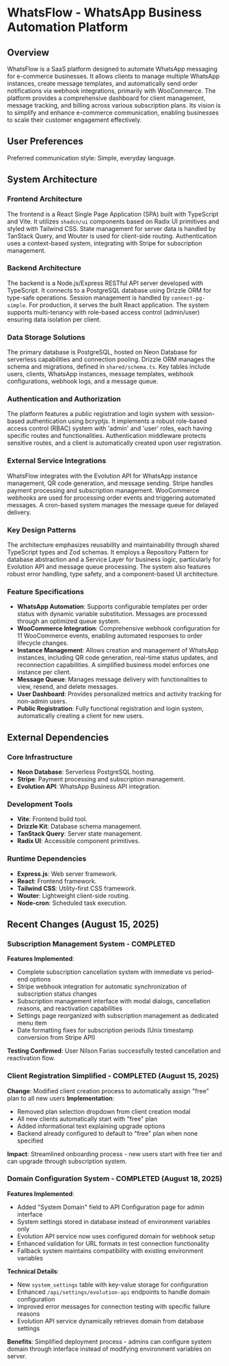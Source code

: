 # WhatsFlow - WhatsApp Business Automation Platform

## Overview
WhatsFlow is a SaaS platform designed to automate WhatsApp messaging for e-commerce businesses. It allows clients to manage multiple WhatsApp instances, create message templates, and automatically send order notifications via webhook integrations, primarily with WooCommerce. The platform provides a comprehensive dashboard for client management, message tracking, and billing across various subscription plans. Its vision is to simplify and enhance e-commerce communication, enabling businesses to scale their customer engagement effectively.

## User Preferences
Preferred communication style: Simple, everyday language.

## System Architecture

### Frontend Architecture
The frontend is a React Single Page Application (SPA) built with TypeScript and Vite. It utilizes `shadcn/ui` components based on Radix UI primitives and styled with Tailwind CSS. State management for server data is handled by TanStack Query, and Wouter is used for client-side routing. Authentication uses a context-based system, integrating with Stripe for subscription management.

### Backend Architecture
The backend is a Node.js/Express RESTful API server developed with TypeScript. It connects to a PostgreSQL database using Drizzle ORM for type-safe operations. Session management is handled by `connect-pg-simple`. For production, it serves the built React application. The system supports multi-tenancy with role-based access control (admin/user) ensuring data isolation per client.

### Data Storage Solutions
The primary database is PostgreSQL, hosted on Neon Database for serverless capabilities and connection pooling. Drizzle ORM manages the schema and migrations, defined in `shared/schema.ts`. Key tables include users, clients, WhatsApp instances, message templates, webhook configurations, webhook logs, and a message queue.

### Authentication and Authorization
The platform features a public registration and login system with session-based authentication using bcryptjs. It implements a robust role-based access control (RBAC) system with 'admin' and 'user' roles, each having specific routes and functionalities. Authentication middleware protects sensitive routes, and a client is automatically created upon user registration.

### External Service Integrations
WhatsFlow integrates with the Evolution API for WhatsApp instance management, QR code generation, and message sending. Stripe handles payment processing and subscription management. WooCommerce webhooks are used for processing order events and triggering automated messages. A cron-based system manages the message queue for delayed delivery.

### Key Design Patterns
The architecture emphasizes reusability and maintainability through shared TypeScript types and Zod schemas. It employs a Repository Pattern for database abstraction and a Service Layer for business logic, particularly for Evolution API and message queue processing. The system also features robust error handling, type safety, and a component-based UI architecture.

### Feature Specifications
- **WhatsApp Automation**: Supports configurable templates per order status with dynamic variable substitution. Messages are processed through an optimized queue system.
- **WooCommerce Integration**: Comprehensive webhook configuration for 11 WooCommerce events, enabling automated responses to order lifecycle changes.
- **Instance Management**: Allows creation and management of WhatsApp instances, including QR code generation, real-time status updates, and reconnection capabilities. A simplified business model enforces one instance per client.
- **Message Queue**: Manages message delivery with functionalities to view, resend, and delete messages.
- **User Dashboard**: Provides personalized metrics and activity tracking for non-admin users.
- **Public Registration**: Fully functional registration and login system, automatically creating a client for new users.

## External Dependencies

### Core Infrastructure
- **Neon Database**: Serverless PostgreSQL hosting.
- **Stripe**: Payment processing and subscription management.
- **Evolution API**: WhatsApp Business API integration.

### Development Tools
- **Vite**: Frontend build tool.
- **Drizzle Kit**: Database schema management.
- **TanStack Query**: Server state management.
- **Radix UI**: Accessible component primitives.

### Runtime Dependencies
- **Express.js**: Web server framework.
- **React**: Frontend framework.
- **Tailwind CSS**: Utility-first CSS framework.
- **Wouter**: Lightweight client-side routing.
- **Node-cron**: Scheduled task execution.

## Recent Changes (August 15, 2025)

### Subscription Management System - COMPLETED
**Features Implemented**: 
- Complete subscription cancellation system with immediate vs period-end options
- Stripe webhook integration for automatic synchronization of subscription status changes
- Subscription management interface with modal dialogs, cancellation reasons, and reactivation capabilities
- Settings page reorganized with subscription management as dedicated menu item
- Date formatting fixes for subscription periods (Unix timestamp conversion from Stripe API)

**Testing Confirmed**: User Nilson Farias successfully tested cancellation and reactivation flow.

### Client Registration Simplified - COMPLETED (August 15, 2025)
**Change**: Modified client creation process to automatically assign "free" plan to all new users
**Implementation**:
- Removed plan selection dropdown from client creation modal
- All new clients automatically start with "free" plan
- Added informational text explaining upgrade options
- Backend already configured to default to "free" plan when none specified

**Impact**: Streamlined onboarding process - new users start with free tier and can upgrade through subscription system.

### Domain Configuration System - COMPLETED (August 18, 2025)
**Features Implemented**:
- Added "System Domain" field to API Configuration page for admin interface
- System settings stored in database instead of environment variables only
- Evolution API service now uses configured domain for webhook setup
- Enhanced validation for URL formats in test connection functionality
- Fallback system maintains compatibility with existing environment variables

**Technical Details**:
- New `system_settings` table with key-value storage for configuration
- Enhanced `/api/settings/evolution-api` endpoints to handle domain configuration
- Improved error messages for connection testing with specific failure reasons
- Evolution API service dynamically retrieves domain from database settings

**Benefits**: Simplified deployment process - admins can configure system domain through interface instead of modifying environment variables on server.